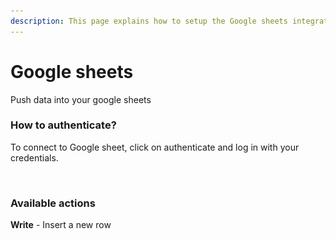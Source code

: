 ```yaml
---
description: This page explains how to setup the Google sheets integration on Cargo.
---
```


# Google sheets

Push data into your google sheets&#x20;



### How to authenticate?

To connect to Google sheet, click on authenticate and log in with your credentials.

<figure><img src="../../../.gitbook/assets/Capture d’écran 2023-04-10 à 17.44.38.png" alt=""><figcaption></figcaption></figure>

### Available actions

**Write** - Insert a new row
